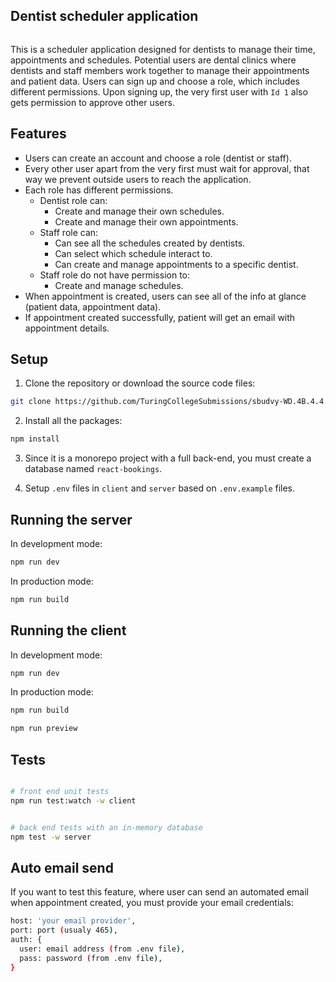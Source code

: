 ## Dentist scheduler application

<p align="center">
<img src="">
</p>

This is a scheduler application designed for dentists to manage their time, appointments and schedules. Potential users are dental clinics
where dentists and staff members work together to manage their appointments and patient data. Users can sign up and choose a role,
which includes different permissions. Upon signing up, the very first user with `Id 1` also gets permission to approve other users.

## Features

- Users can create an account and choose a role (dentist or staff).
- Every other user apart from the very first must wait for approval, that way we prevent outside users to reach the application.
- Each role has different permissions.
  - Dentist role can:
    - Create and manage their own schedules.
    - Create and manage their own appointments.
  - Staff role can:
    - Can see all the schedules created by dentists.
    - Can select which schedule interact to.
    - Can create and manage appointments to a specific dentist.
  - Staff role do not have permission to:
    - Create and manage schedules.
- When appointment is created, users can see all of the info at glance (patient data, appointment data).
- If appointment created successfully, patient will get an email with appointment details.

## Setup

1. Clone the repository or download the source code files:

```bash
git clone https://github.com/TuringCollegeSubmissions/sbudvy-WD.4B.4.4.git
```

2. Install all the packages:

```bash
npm install
```

3. Since it is a monorepo project with a full back-end, you must create a database named `react-bookings`.

4. Setup `.env` files in `client` and `server` based on `.env.example` files.

## Running the server

In development mode:

```bash
npm run dev
```

In production mode:

```bash
npm run build
```

## Running the client

In development mode:

```bash
npm run dev
```

In production mode:

```bash
npm run build
```

```bash
npm run preview
```

## Tests

```bash

# front end unit tests
npm run test:watch -w client


# back end tests with an in-memory database
npm test -w server
```

## Auto email send

If you want to test this feature, where user can send an automated email when appointment created, you must provide your email credentials:

```bash
host: 'your email provider',
port: port (usualy 465),
auth: {
  user: email address (from .env file),
  pass: password (from .env file),
}
```
